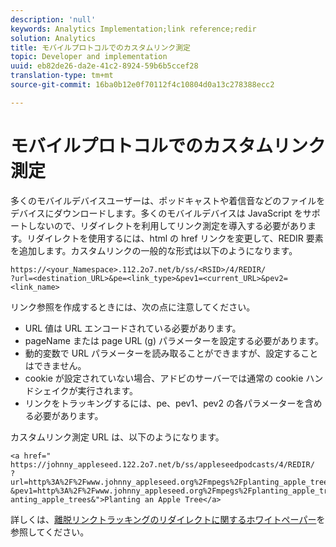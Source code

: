 ```yaml
---
description: 'null'
keywords: Analytics Implementation;link reference;redir
solution: Analytics
title: モバイルプロトコルでのカスタムリンク測定
topic: Developer and implementation
uuid: eb82de26-da2e-41c2-8924-59b6b5ccef28
translation-type: tm+mt
source-git-commit: 16ba0b12e0f70112f4c10804d0a13c278388ecc2

---
```



# モバイルプロトコルでのカスタムリンク測定

多くのモバイルデバイスユーザーは、ポッドキャストや着信音などのファイルをデバイスにダウンロードします。多くのモバイルデバイスは JavaScript をサポートしないので、リダイレクトを利用してリンク測定を導入する必要があります。リダイレクトを使用するには、html の href リンクを変更して、REDIR 要素を追加します。カスタムリンクの一般的な形式は以下のようになります。

```
https://<your_Namespace>.112.2o7.net/b/ss/<RSID>/4/REDIR/
?url=<destination_URL>&pe=<link_type>&pev1=<current_URL>&pev2=<link_name>
```

リンク参照を作成するときには、次の点に注意してください。

* URL 値は URL エンコードされている必要があります。
* pageName または page URL (g) パラメーターを設定する必要があります。
* 動的変数で URL パラメーターを読み取ることができますが、設定することはできません。
* cookie が設定されていない場合、アドビのサーバーでは通常の cookie ハンドシェイクが実行されます。
* リンクをトラッキングするには、pe、pev1、pev2 の各パラメーターを含める必要があります。

カスタムリンク測定 URL は、以下のようになります。

```
<a href=" https://johnny_appleseed.122.2o7.net/b/ss/appleseedpodcasts/4/REDIR/
?url=http%3A%2F%2Fwww.johnny_appleseed.org%2Fmpegs%2Fplanting_apple_trees.mpeg&pe=lnk_d
&pev1=http%3A%2F%2Fwww.johnny_appleseed.org%2Fmpegs%2Fplanting_apple_trees.mpeg&pev2=pl anting_apple_trees&">Planting an Apple Tree</a>
```

詳しくは、[離脱リンクトラッキングのリダイレクトに関するホワイトペーパー](https://marketing.adobe.com/resources/help/en_US/whitepapers/redirects/)を参照してください。
